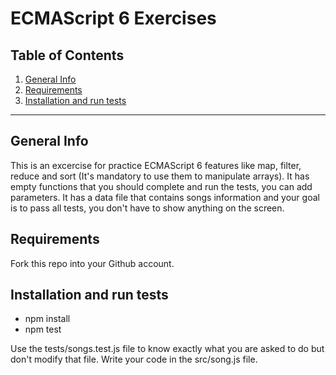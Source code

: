 ECMAScript 6 Exercises
======================

## Table of Contents
1. [General Info](#general-info)
2. [Requirements](#technologies)
3. [Installation and run tests](#installation)

***
## General Info

This is an excercise for practice ECMAScript 6 features like map, filter, reduce and sort (It's mandatory to use them to manipulate arrays). It has empty functions that you should complete and run the tests, you can add parameters. It has a data file that contains songs information and your goal is to pass all tests, you don't have to show anything on the screen.

## Requirements
Fork this repo into your Github account.

## Installation and run tests
- npm install
- npm test

Use the tests/songs.test.js file to know exactly what you are asked to do but don't modify that file. Write your code in the src/song.js file.
